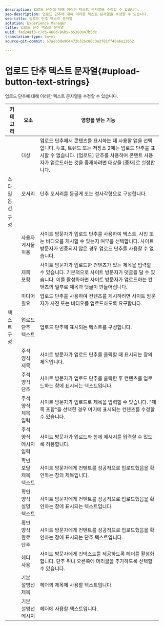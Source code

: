 ```yaml
---
description: 업로드 단추에 대해 이러한 텍스트 문자열을 수정할 수 있습니다.
seo-description: 업로드 단추에 대해 이러한 텍스트 문자열을 수정할 수 있습니다.
seo-title: 업로드 단추 텍스트 문자열
solution: Experience Manager
title: 업로드 단추 텍스트 문자열
uuid: f4d24af3-c7cb-468d-96b9-b5360047b5dc
translation-type: tm+mt
source-git-commit: 67aeb3de964473b326c88c3a3f81ff48a6a12652

---
```



# 업로드 단추 텍스트 문자열{#upload-button-text-strings}

업로드 단추에 대해 이러한 텍스트 문자열을 수정할 수 있습니다.



| 카테고리 | 요소 | 영향을 받는 기능 |
|---|---|---|
|  | 대상 | 업로드 단추에서 콘텐츠를 표시하는 데 사용할 앱을 선택합니다. 투표, 트렌드 또는 저장소 2에는 업로드 단추를 표시할 수 없습니다. [업로드] 단추를 사용하여 콘텐트 사용자가 업로드하는 것을 중재하려면 대상을 [중재]로 설정합니다. |
| 스타일 옵션 | 모서리 | 단추 모서리를 둥글게 또는 정사각형으로 구성합니다. |
| 구성 |  |  |
|  | 사용자 게시물 허용 | 사이트 방문자가 업로드 단추를 사용하여 텍스트, 사진 또는 비디오를 게시할 수 있는지 여부를 선택합니다. 사이트 방문자가 인증되지 않은 경우 업로드 단추를 사용할 수 없습니다. |
|  | 제목 포함 | 사이트 방문자가 업로드한 컨텐츠가 있는 제목을 입력할 수 있습니다. 기본적으로 사이트 방문자가 댓글을 달 수 있습니다. 이를 활성화하면 사이트 방문자가 업로드하는 컨텐츠의 일부로 제목과 댓글이 만들어집니다. |
|  | 미디어 필요 | 업로드 단추를 사용하여 컨텐츠를 게시하려면 사이트 방문자가 사진 또는 비디오를 업로드하도록 요구합니다. |
| 텍스트 구성 | 업로드 단추 텍스트 |  업로드 단추에 표시되는 텍스트를 구성합니다. |
|  | 주석 양식 제목 | 사이트 방문자가 업로드 단추를 클릭할 때 표시되는 창의 제목입니다. |
|  | 주석 양식 단추 | 사이트 방문자가 업로드 단추를 클릭한 후 컨텐츠를 업로드하는 창에 표시되는 텍스트입니다. |
|  | 주석 양식 제목 입력 | 사이트 방문자가 업로드로 제목을 입력할 수 있습니다. "제목 포함"을 선택한 경우 여기에 표시되는 컨텐츠를 수정할 수 있습니다. |
|  | 주석 양식 메시지 입력 | 사이트 방문자가 업로드와 함께 메시지를 입력할 수 있도록 허용합니다. |
|  | 확인 모달 제목 텍스트 | 사이트 방문자에게 컨텐트를 성공적으로 업로드했음을 확인하는 창의 제목입니다. |
|  | 확인 양식 설명 텍스트 | 사이트 방문자에게 컨텐트를 성공적으로 업로드했음을 확인하는 창에 표시되는 텍스트입니다. |
|  | 확인 양식 완료 단추 | 사이트 방문자에게 컨텐트를 성공적으로 업로드했음을 확인하는 창에 표시되는 단추 텍스트입니다. |
|  | 헤더 사용 | 사이트 방문자에게 컨텍스트를 제공하도록 헤더를 활성화합니다. 단추 위나 오른쪽에 머리글을 추가하도록 선택할 수 있습니다. |
|  | 기본 설명선 제목 |  헤더의 제목에 사용할 텍스트입니다. |
|  | 기본 설명선 메시지 |  헤더에 사용할 텍스트입니다. |

